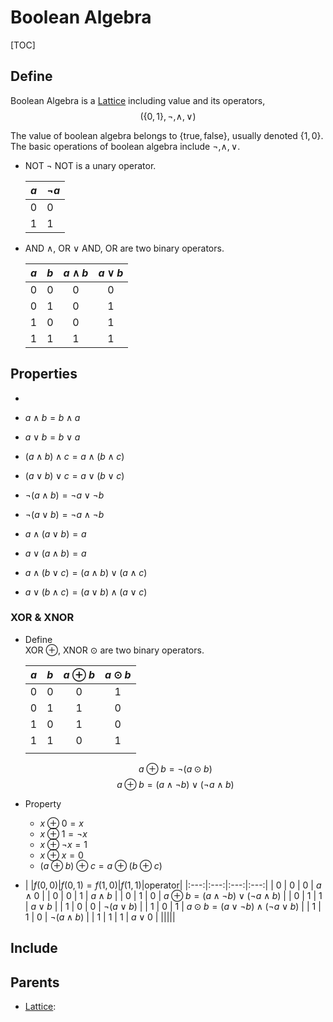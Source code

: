 # Boolean Algebra

[TOC]

## Define

Boolean Algebra is a [Lattice](./Lattice.md) including value and its operators,
$$
(\{0, 1\}, \neg, \wedge, \vee)
$$

The value of boolean algebra belongs to $\{\text{true}, \text{false}\}$, usually denoted $\{1, 0\}$. The basic operations of boolean algebra include $\neg, \wedge, \vee$.

- NOT $\neg$
  NOT is a unary operator.
  
  |$a$|$\neg a$|
  |---|---|
  | 0 | 0 |
  | 1 | 1 |
  
- AND $\wedge$, OR $\vee$
  AND, OR are two binary operators.  
  
  |$a$|$b$|$a \wedge b$|$a \vee b$|
  |:---:|:---:|:---:|:---:|
  | 0 | 0 | 0 | 0 | 
  | 0 | 1 | 0 | 1 | 
  | 1 | 0 | 0 | 1 | 
  | 1 | 1 | 1 | 1 |

## Properties

- 

  - $a \wedge b = b \wedge a$

  - $a \vee b = b \vee a$

  - $(a \wedge b) \wedge c = a \wedge (b \wedge c)$

  - $(a \vee b) \vee c = a \vee (b \vee c)$

  - $\neg(a \wedge b) = \neg a \vee \neg b$

  - $\neg(a \vee b) = \neg a \wedge \neg b$

  - $a \wedge (a \vee b) = a$

  - $a \vee (a \wedge b) = a$

  - $a \wedge (b \vee c) = (a \wedge b) \vee (a \wedge c)$

  - $a \vee (b \wedge c) = (a \vee b) \wedge (a \vee c)$


### XOR & XNOR

- Define   
  XOR $\oplus$, XNOR $\odot$ are two binary operators.  
  
  |$a$|$b$|$a \oplus b$|$a \odot b$|
  |:---:|:---:|:---:|:---:|
  | 0 | 0 | 0 | 1 | 
  | 0 | 1 | 1 | 0 | 
  | 1 | 0 | 1 | 0 | 
  | 1 | 1 | 0 | 1 | 
  |||
  $$a \oplus b = \neg(a \odot b)$$
  $$a \oplus b = (a \wedge \neg b) \vee (\neg a \wedge b)$$
  
- Property
  - $x \oplus 0 = x$
  - $x \oplus 1 = \neg x$
  - $x \oplus \neg x = 1$
  - $x \oplus x = 0$
  - $(a \oplus b) \oplus c = a \oplus (b \oplus c)$

- |
|$f(0, 0)$|$f(0, 1) = f(1, 0)$|$f(1, 1)$|operator|
|:---:|:---:|:---:|:---:|
| 0 | 0 | 0 | $a \wedge 0$ |
| 0 | 0 | 1 | $a \wedge b$ |
| 0 | 1 | 0 | $a \oplus b = (a \wedge \neg b) \vee (\neg a \wedge b)$ |
| 0 | 1 | 1 | $a \vee b$ |
| 1 | 0 | 0 | $\neg(a \vee b)$ |
| 1 | 0 | 1 | $a \odot b = (a \vee \neg b) \wedge (\neg a \vee b)$ |
| 1 | 1 | 0 | $\neg(a \wedge b)$ |
| 1 | 1 | 1 | $a \vee 0$ |
|||||

## Include

## Parents

- [Lattice](./Lattice.md): 

